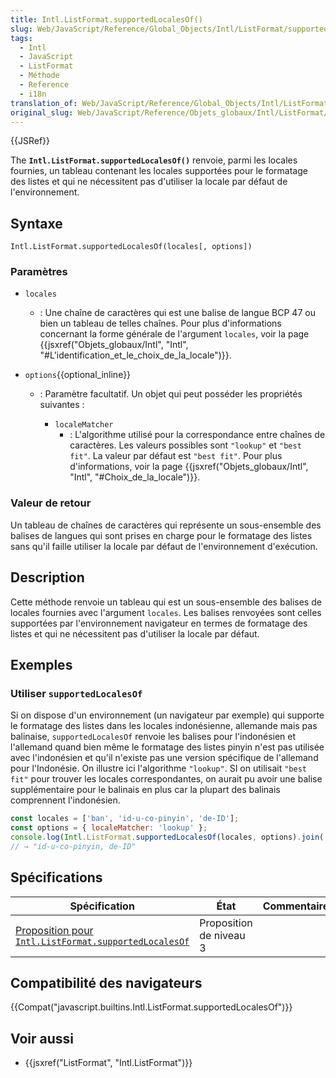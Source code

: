 ```yaml
---
title: Intl.ListFormat.supportedLocalesOf()
slug: Web/JavaScript/Reference/Global_Objects/Intl/ListFormat/supportedLocalesOf
tags:
  - Intl
  - JavaScript
  - ListFormat
  - Méthode
  - Reference
  - i18n
translation_of: Web/JavaScript/Reference/Global_Objects/Intl/ListFormat/supportedLocalesOf
original_slug: Web/JavaScript/Reference/Objets_globaux/Intl/ListFormat/supportedLocalesOf
---
```

{{JSRef}}

The **`Intl.ListFormat.supportedLocalesOf()`** renvoie, parmi les locales fournies, un tableau contenant les locales supportées pour le formatage des listes et qui ne nécessitent pas d'utiliser la locale par défaut de l'environnement.

## Syntaxe

    Intl.ListFormat.supportedLocalesOf(locales[, options])

### Paramètres

- `locales`
  - : Une chaîne de caractères qui est une balise de langue BCP 47 ou bien un tableau de telles chaînes. Pour plus d'informations concernant la forme générale de l'argument `locales`, voir la page {{jsxref("Objets_globaux/Intl", "Intl", "#L'identification_et_le_choix_de_la_locale")}}.
- `options`{{optional_inline}}

  - : Paramètre facultatif. Un objet qui peut posséder les propriétés suivantes :

    - `localeMatcher`
      - : L'algorithme utilisé pour la correspondance entre chaînes de caractères. Les valeurs possibles sont `"lookup"` et `"best fit"`. La valeur par défaut est `"best fit"`. Pour plus d'informations, voir la page {{jsxref("Objets_globaux/Intl", "Intl", "#Choix_de_la_locale")}}.

### Valeur de retour

Un tableau de chaînes de caractères qui représente un sous-ensemble des balises de langues qui sont prises en charge pour le formatage des listes sans qu'il faille utiliser la locale par défaut de l'environnement d'exécution.

## Description

Cette méthode renvoie un tableau qui est un sous-ensemble des balises de locales fournies avec l'argument `locales`. Les balises renvoyées sont celles supportées par l'environnement navigateur en termes de formatage des listes et qui ne nécessitent pas d'utiliser la locale par défaut.

## Exemples

### Utiliser `supportedLocalesOf`

Si on dispose d'un environnement (un navigateur par exemple) qui supporte le formatage des listes dans les locales indonésienne, allemande mais pas balinaise,  `supportedLocalesOf` renvoie les balises pour l'indonésien et l'allemand quand bien même le formatage des listes pinyin n'est pas utilisée avec l'indonésien et qu'il n'existe pas une version spécifique de l'allemand pour l'Indonésie. On illustre ici l'algorithme `"lookup"`. SI on utilisait `"best fit"` pour trouver les locales correspondantes, on aurait pu avoir une balise supplémentaire pour le balinais en plus car la plupart des balinais comprennent l'indonésien.

```js
const locales = ['ban', 'id-u-co-pinyin', 'de-ID'];
const options = { localeMatcher: 'lookup' };
console.log(Intl.ListFormat.supportedLocalesOf(locales, options).join(', '));
// → "id-u-co-pinyin, de-ID"
```

## Spécifications

| Spécification                                                                                                                                     | État                    | Commentaires |
| ------------------------------------------------------------------------------------------------------------------------------------------------- | ----------------------- | ------------ |
| [Proposition pour `Intl.ListFormat.supportedLocalesOf`](https://tc39.github.io/proposal-intl-list-format/#sec-Intl.ListFormat.supportedLocalesOf) | Proposition de niveau 3 |              |

## Compatibilité des navigateurs

{{Compat("javascript.builtins.Intl.ListFormat.supportedLocalesOf")}}

## Voir aussi

- {{jsxref("ListFormat", "Intl.ListFormat")}}
